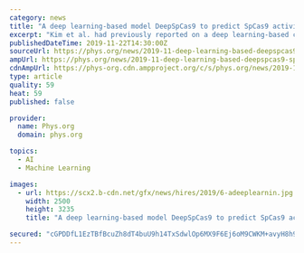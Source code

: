 ```yaml
---
category: news
title: "A deep learning-based model DeepSpCas9 to predict SpCas9 activity"
excerpt: "Kim et al. had previously reported on a deep learning-based computational model named DeepCpf1 to predict the activity of a different endonuclease (AsCpf1 from Acidaminococcus species) with high generalization performance. For this, they used lentiviral ..."
publishedDateTime: 2019-11-22T14:30:00Z
sourceUrl: https://phys.org/news/2019-11-deep-learning-based-deepspcas9-spcas9.html
ampUrl: https://phys.org/news/2019-11-deep-learning-based-deepspcas9-spcas9.amp
cdnAmpUrl: https://phys-org.cdn.ampproject.org/c/s/phys.org/news/2019-11-deep-learning-based-deepspcas9-spcas9.amp
type: article
quality: 59
heat: 59
published: false

provider:
  name: Phys.org
  domain: phys.org

topics:
  - AI
  - Machine Learning

images:
  - url: https://scx2.b-cdn.net/gfx/news/hires/2019/6-adeeplearnin.jpg
    width: 2500
    height: 3235
    title: "A deep learning-based model DeepSpCas9 to predict SpCas9 activity"

secured: "cGPDDfL1EzTBfBcuZh8dT4buU9h14TxSdwlOp6MX9F6Ej6oM9CWKM+avyH8h9CzPbrc59ecLkZ88qgIm70eHBjFTs1SudZtUHWyQthRmwuTkcyrNluiKw0Dzqy4k6L4lFgrlWz9wPBbj/X54A59/pUPJxbfyAhbxYu5tr9k8nSPapISfPRd5mOIHTaeXmJVPC4jDgncsPcSz5zbe2ngY0mXdoIy6RxNBk5qFSG0NJrj54pUU+lQxJ6fhhl2wjgV4YveHUx/l/EXSwzlBn37f9A==;7YJHy90gagwshOYGGYk+sg=="
---
```



